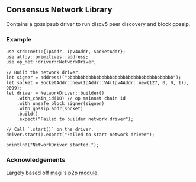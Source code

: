 ## Consensus Network Library

Contains a gossipsub driver to run discv5 peer discovery and block gossip.

### Example

```rust,no_run
use std::net::{IpAddr, Ipv4Addr, SocketAddr};
use alloy::primitives::address;
use op_net::driver::NetworkDriver;

// Build the network driver.
let signer = address!("bbbbbbbbbbbbbbbbbbbbbbbbbbbbbbbbbbbbbbbb");
let socket = SocketAddr::new(IpAddr::V4(Ipv4Addr::new(127, 0, 0, 1)), 9099);
let driver = NetworkDriver::builder()
    .with_chain_id(10) // op mainnet chain id
    .with_unsafe_block_signer(signer)
    .with_gossip_addr(socket)
    .build()
    .expect("Failed to builder network driver");

// Call `.start()` on the driver.
driver.start().expect("Failed to start network driver");

println!("NetworkDriver started.");
```

### Acknowledgements

Largely based off [magi](https://github.com/a16z/magi)'s [p2p module](https://github.com/a16z/magi/tree/master/src/network).
